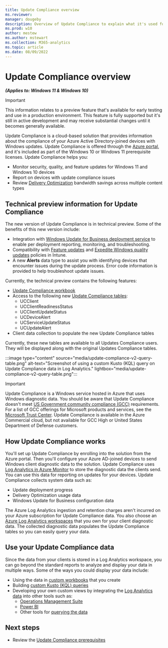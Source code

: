 ```yaml
---
title: Update Compliance overview
ms.reviewer: 
manager: dougeby
description: Overview of Update Compliance to explain what it's used for and the cloud services it relies on. 
ms.prod: w10
author: mestew
ms.author: mstewart
ms.collection: M365-analytics
ms.topic: article
ms.date: 08/09/2022
---
```


# Update Compliance overview
<!--37063317, 30141258, 37063041-->
***(Applies to: Windows 11 & Windows 10)***

> [!Important]
> This information relates to a preview feature that's available for early testing and use in a production environment. This feature is fully supported but it's still in active development and may receive substantial changes until it becomes generally available.

Update Compliance is a cloud-based solution that provides information about the compliance of your Azure Active Directory-joined devices with Windows updates. Update Compliance is offered through the [Azure portal](https://portal.azure.com), and it's included as part of the Windows 10 or Windows 11 prerequisite licenses. Update Compliance helps you:

- Monitor security, quality, and feature updates for Windows 11 and Windows 10 devices
- Report on devices with update compliance issues
- Review [Delivery Optimization](../do/waas-delivery-optimization.md) bandwidth savings across multiple content types

## Technical preview information for Update Compliance

The new version of Update Compliance is in technical preview. Some of the benefits of this new version include:

- Integration with [Windows Update for Business deployment service](deployment-service-overview.md) to enable per deployment reporting, monitoring, and troubleshooting.
- Compatibility with [Feature updates](/mem/intune/protect/windows-10-feature-updates) and [Expedite Windows quality updates](/mem/intune/protect/windows-10-expedite-updates) policies in Intune.
- A new **Alerts** data type to assist you with identifying devices that encounter issues during the update process. Error code information is provided to help troubleshoot update issues.

Currently, the technical preview contains the following features:

- [Update Compliance workbook](update-compliance-v2-workbook.md)
- Access to the following new [Update Compliance tables](update-compliance-v2-schema.md):
    - UCClient
    - UCClientReadinessStatus
    - UCClientUpdateStatus
    - UCDeviceAlert
    - UCServiceUpdateStatus
    - UCUpdateAlert
- Client data collection to populate the new Update Compliance tables

Currently, these new tables are available to all Updates Compliance users. They will be displayed along with the original Updates Compliance tables. 

:::image type="content" source="media/update-compliance-v2-query-table.png" alt-text="Screenshot of using a custom Kusto (KQL) query on Update Compliance data in Log Analytics." lightbox="media/update-compliance-v2-query-table.png":::

> [!IMPORTANT]
> Update Compliance is a Windows service hosted in Azure that uses Windows diagnostic data. You should be aware that Update Compliance doesn't meet [US Government community compliance (GCC)](/office365/servicedescriptions/office-365-platform-service-description/office-365-us-government/gcc#us-government-community-compliance) requirements. For a list of GCC offerings for Microsoft products and services, see the [Microsoft Trust Center](/compliance/regulatory/offering-home). Update Compliance is available in the Azure Commercial cloud, but not available for GCC High or United States Department of Defense customers.

## How Update Compliance works

You'll set up Update Compliance by enrolling into the solution from the Azure portal. Then you'll configure your Azure AD-joined devices to send Windows client diagnostic data to the solution. Update Compliance uses [Log Analytics in Azure Monitor](/azure/azure-monitor/logs/log-analytics-overview) to store the diagnostic data the clients send. You can use this data for reporting on updates for your devices. Update Compliance collects system data such as:

- Update deployment progress
- Delivery Optimization usage data
- Windows Update for Business configuration data

The Azure Log Analytics ingestion and retention charges aren't incurred on your Azure subscription for Update Compliance data. You also choose an [Azure Log Analytics workspaces](/azure/azure-monitor/logs/log-analytics-overview) that you own for your client diagnostic data. The collected diagnostic data populates the Update Compliance tables so you can easily query your data.

## Use your Update Compliance data

Since the data from your clients is stored in a Log Analytics workspace, you can go beyond the standard reports to analyze and display your data in multiple ways. Some of the ways you could display your data include:

- Using the data in [custom workbooks](/azure/azure-monitor/visualize/workbooks-overview) that you create
- Building [custom Kusto (KQL) queries](/azure/azure-monitor/logs/log-query-overview)
- Developing your own custom views by integrating the [Log Analytics data](/azure/azure-monitor/visualize/tutorial-logs-dashboards) into other tools such as:
   - [Operations Management Suite](/azure/azure-monitor/agents/om-agents)
   - [Power BI](/azure/azure-monitor/logs/log-powerbi)
   - Other tools for [querying the data](/azure/azure-monitor/logs/log-query-overview)


## 

## Next steps

- Review the [Update Compliance prerequisites](update-compliance-v2-prerequisites.md)
